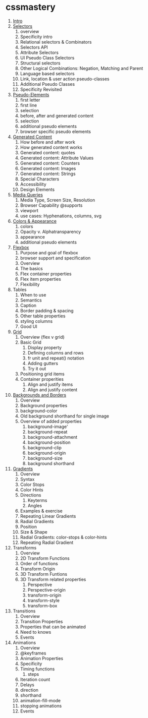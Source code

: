 # cssmastery

1. [Intro](intro/)
1. [Selectors](selectors/)
	1. overview
	1. Specificity intro
	1. Relational selectors & Combinators
	1. Selectors API
	1. Attribute Selectors
	1. UI Pseudo Class Selectors
	1. Structural selectors
	1. Other Logical Combinations: Negation, Matching and Parent
	1. Language based selectors
	1. Link, location & user action pseudo-classes
	1. Additional Pseudo Classes
	1. Specificity Revisited
1. [Pseudo-Elements](selectors/index.html#slide79)
	1. first letter
	1. first line
	1. selection
	1. before, after and generated content
	1. selection
	1. additional pseudo elements
	1. browser specific pseudo elements
1. [Generated Content](generated/)
	1. How before and after work
	1. How generated content works
	1. Generated content: quotes
	1. Generated content: Attribute Values
	1. Generated content: Counters
	1. Generated content: Images
	1. Generated content: Strings
	1. Special Characters
	1. Accessibility
	1. Design Elements
1. [Media Queries](media/)
	1. Media Type, Screen Size, Resolution
    1. Browser Capability @supports
    1. viewport
    1. use cases: Hyphenations, columns, svg
1. [Colors & Appearance](colors/)
	1. colors
	1. Opacity v. Alphatransparency
	1. appearance
	1. additional pseudo elements
1. [Flexbox](flexbox/)
	1. Purpose and goal of flexbox
	1. browser support and specification
	1. Overview
	1. The basics
	1. Flex container properties
	1. Flex item properties
	1. Flexibility
1. Tables
	1. When to use
	1. Semantics
	1. Caption
	1. Border padding & spacing
	1. Other table properties
	1. styling columns
	1. Good UI
1. [Grid](grid/)
	1. Overview (flex v grid)
	1. Basic Grid
		1. Display property
		1. Defining columns and rows
		1. fr unit and repeat() notation
		1. Adding gutters
		1. Try it out
	1. Positioning grid items
	1. Container properities
		1. Align and justify items
		1. Align and justify content
1. [Backgrounds and Borders](borders/)
	1. Overview 
	1. Background properties
	1. background-color
	1. Old background shorthand for single image
	1. Overview of added properties
		1. background-image'
		1. background-repeat
		1. background-attachment
		1. background-position
		1. background-clip
		1. background-origin
		1. background-size
		1. background shorthand
1. [Gradients](gradients/)
	1. Overview
	1. Syntax
	1. Color Stops
	1. Color Hints
	1. Directions
	   1. Keyterms
	   1. Angles
	1. Examples & exercise
	1. Repeating Linear Gradients
	1. Radial Gradients
	1. Position
	1. Size & Shape
	1. Radial Gradients: color-stops & color-hints
	1. Repeating Radial Gradient
1. Transforms
	1. Overview
	1. 2D Transform Functions
	1. Order of functions
	1. Transform Origin
	1. 3D Transform Funtions
	1. 3D Transform related properties
		1. Perspective
		1. Perspective-origin
		1. transform-origin
		1. transform-style
		1. transform-box
1. Transitions 
	1. Overview
	1. Transition Properties
	1. Properties that can be animated
	1. Need to knows
	1. Events
1. Animations
	1. Overview
	2. @keyframes
	3. Animation Properties
	2. Specificity
	1. Timing functions
		1. steps
	1. Iteration count
	1. Delays
	1. direction
	1. shorthand
	1. animation-fill-mode
	1. stopping animations
	1. Events 

	

